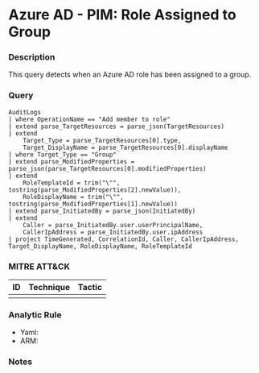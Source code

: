 # Azure AD - PIM: Role Assigned to Group

### Description
This query detects when an Azure AD role has been assigned to a group.

### Query
```kql
AuditLogs
| where OperationName == "Add member to role"
| extend parse_TargetResources = parse_json(TargetResources)
| extend
    Target_Type = parse_TargetResources[0].type,
    Target_DisplayName = parse_TargetResources[0].displayName
| where Target_Type == "Group"
| extend parse_ModifiedProperties = parse_json(parse_TargetResources[0].modifiedProperties)
| extend
    RoleTemplateId = trim("\"", tostring(parse_ModifiedProperties[2].newValue)),
    RoleDisplayName = trim("\"", tostring(parse_ModifiedProperties[1].newValue))
| extend parse_InitiatedBy = parse_json(InitiatedBy)
| extend
    Caller = parse_InitiatedBy.user.userPrincipalName,
    CallerIpAddress = parse_InitiatedBy.user.ipAddress
| project TimeGenerated, CorrelationId, Caller, CallerIpAddress, Target_DisplayName, RoleDisplayName, RoleTemplateId
```

### MITRE ATT&CK
| ID | Technique | Tactic |
|----|-----------|--------|
|    |           |        |

### Analytic Rule
- Yaml: []()
- ARM: []()

### Notes

